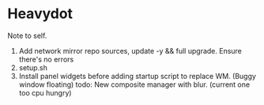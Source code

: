 # Heavydot
Note to self.
1. Add network mirror repo sources, update -y && full upgrade. Ensure there's no errors
2. setup.sh
3. Install panel widgets before adding startup script to replace WM. (Buggy window floating)
todo:
New composite manager with blur. (current one too cpu hungry)

